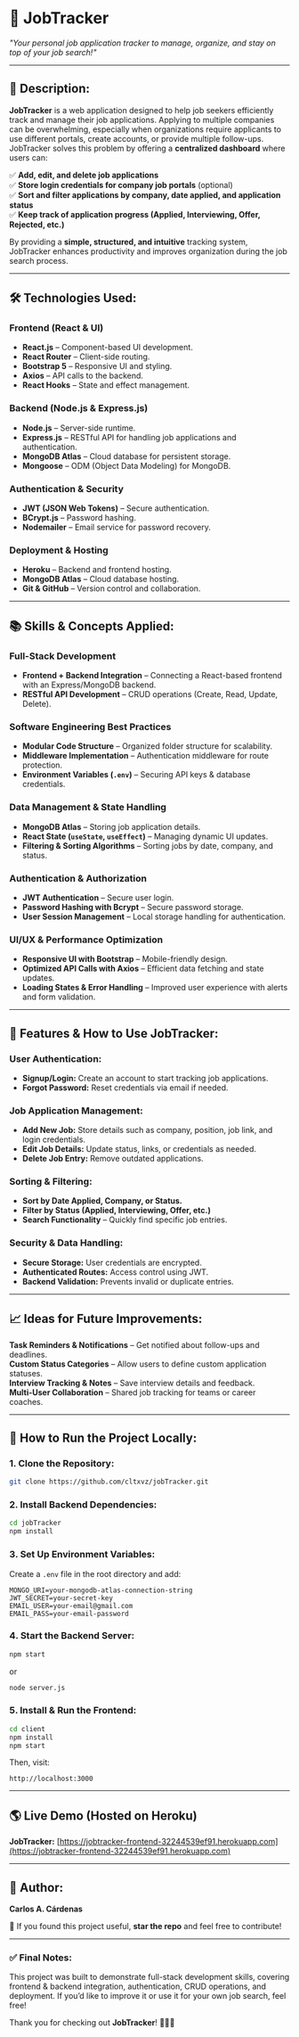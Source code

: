 # **💼 JobTracker**  

*"Your personal job application tracker to manage, organize, and stay on top of your job search!"*  

---

## **🚀 Description:**  

**JobTracker** is a web application designed to help job seekers efficiently track and manage their job applications. Applying to multiple companies can be overwhelming, especially when organizations require applicants to use different portals, create accounts, or provide multiple follow-ups. JobTracker solves this problem by offering a **centralized dashboard** where users can:  

✅ **Add, edit, and delete job applications**  
✅ **Store login credentials for company job portals** (optional)  
✅ **Sort and filter applications by company, date applied, and application status**  
✅ **Keep track of application progress (Applied, Interviewing, Offer, Rejected, etc.)**  

By providing a **simple, structured, and intuitive** tracking system, JobTracker enhances productivity and improves organization during the job search process.  

---

## **🛠️ Technologies Used:**  

### **Frontend (React & UI)**  
- **React.js** – Component-based UI development.  
- **React Router** – Client-side routing.  
- **Bootstrap 5** – Responsive UI and styling.  
- **Axios** – API calls to the backend.  
- **React Hooks** – State and effect management.  

### **Backend (Node.js & Express.js)**  
- **Node.js** – Server-side runtime.  
- **Express.js** – RESTful API for handling job applications and authentication.  
- **MongoDB Atlas** – Cloud database for persistent storage.  
- **Mongoose** – ODM (Object Data Modeling) for MongoDB.  

### **Authentication & Security**  
- **JWT (JSON Web Tokens)** – Secure authentication.  
- **BCrypt.js** – Password hashing.  
- **Nodemailer** – Email service for password recovery.  

### **Deployment & Hosting**  
- **Heroku** – Backend and frontend hosting.  
- **MongoDB Atlas** – Cloud database hosting.  
- **Git & GitHub** – Version control and collaboration.  

---

## **📚 Skills & Concepts Applied:**  

### **Full-Stack Development**  
- **Frontend + Backend Integration** – Connecting a React-based frontend with an Express/MongoDB backend.  
- **RESTful API Development** – CRUD operations (Create, Read, Update, Delete).  

### **Software Engineering Best Practices**  
- **Modular Code Structure** – Organized folder structure for scalability.  
- **Middleware Implementation** – Authentication middleware for route protection. 
- **Environment Variables (`.env`)** – Securing API keys & database credentials.  

### **Data Management & State Handling**  
- **MongoDB Atlas** – Storing job application details.  
- **React State (`useState`, `useEffect`)** – Managing dynamic UI updates.  
- **Filtering & Sorting Algorithms** – Sorting jobs by date, company, and status.  

### **Authentication & Authorization**  
- **JWT Authentication** – Secure user login.  
- **Password Hashing with Bcrypt** – Secure password storage.  
- **User Session Management** – Local storage handling for authentication.  

### **UI/UX & Performance Optimization**  
- **Responsive UI with Bootstrap** – Mobile-friendly design.  
- **Optimized API Calls with Axios** – Efficient data fetching and state updates.  
- **Loading States & Error Handling** – Improved user experience with alerts and form validation.  

---

## **📖 Features & How to Use JobTracker:**  

### **User Authentication:**  
- **Signup/Login:** Create an account to start tracking job applications.  
- **Forgot Password:** Reset credentials via email if needed.  

### **Job Application Management:**  
- **Add New Job:** Store details such as company, position, job link, and login credentials.  
- **Edit Job Details:** Update status, links, or credentials as needed.  
- **Delete Job Entry:** Remove outdated applications.  

### **Sorting & Filtering:**  
- **Sort by Date Applied, Company, or Status.**  
- **Filter by Status (Applied, Interviewing, Offer, etc.)**  
- **Search Functionality** – Quickly find specific job entries.  

### **Security & Data Handling:**  
- **Secure Storage:** User credentials are encrypted.  
- **Authenticated Routes:** Access control using JWT.  
- **Backend Validation:** Prevents invalid or duplicate entries.  

---

## **📈 Ideas for Future Improvements:**  

**Task Reminders & Notifications** – Get notified about follow-ups and deadlines.  
**Custom Status Categories** – Allow users to define custom application statuses.  
**Interview Tracking & Notes** – Save interview details and feedback.  
**Multi-User Collaboration** – Shared job tracking for teams or career coaches.  

---

## **📜 How to Run the Project Locally:**  

### **1. Clone the Repository:**  
```bash
git clone https://github.com/cltxvz/jobTracker.git
```
### **2️. Install Backend Dependencies:**  
```bash
cd jobTracker
npm install
```
### **3️. Set Up Environment Variables:**  
Create a `.env` file in the root directory and add:  
```env
MONGO_URI=your-mongodb-atlas-connection-string
JWT_SECRET=your-secret-key
EMAIL_USER=your-email@gmail.com
EMAIL_PASS=your-email-password
```

### **4️. Start the Backend Server:**  
```bash
npm start
```
or  
```bash
node server.js
```

### **5️. Install & Run the Frontend:**  
```bash
cd client
npm install
npm start
```
Then, visit:  
```
http://localhost:3000
```

---

## **🌎 Live Demo (Hosted on Heroku)**  
**JobTracker:** [https://jobtracker-frontend-32244539ef91.herokuapp.com](https://jobtracker-frontend-32244539ef91.herokuapp.com)  

---

## **👤 Author:**  
**Carlos A. Cárdenas**  

🚀 If you found this project useful, **star the repo** and feel free to contribute!  

---

### **✅ Final Notes:**  
This project was built to demonstrate full-stack development skills, covering frontend & backend integration, authentication, CRUD operations, and deployment. If you’d like to improve it or use it for your own job search, feel free!  

Thank you for checking out **JobTracker**! 🎯💼🚀